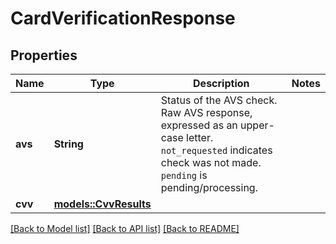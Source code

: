 # CardVerificationResponse

## Properties

Name | Type | Description | Notes
------------ | ------------- | ------------- | -------------
**avs** | **String** | Status of the AVS check. Raw AVS response, expressed as an upper-case letter. `not_requested` indicates check was not made. `pending` is pending/processing. | 
**cvv** | [**models::CvvResults**](CvvResults.md) |  | 

[[Back to Model list]](../README.md#documentation-for-models) [[Back to API list]](../README.md#documentation-for-api-endpoints) [[Back to README]](../README.md)


